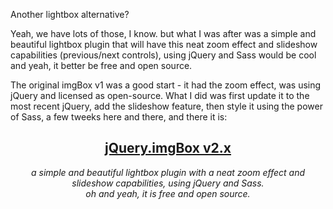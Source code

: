 Another lightbox alternative?

Yeah, we have lots of those, I know. but what I was after was a simple and beautiful lightbox plugin that will have this neat zoom effect and slideshow capabilities (previous/next controls), using jQuery and Sass would be cool and yeah, it better be free and open source.

The original imgBox v1 was a good start - it had the zoom effect, was using jQuery and licensed as open-source.
What I did was first update it to the most recent jQuery, add the slideshow feature, then style it using the power of Sass, a few tweeks here and there, and there it is:
<div align="center">
<h2><a href="http://tsi.github.com/jQuery.imgBox/">jQuery.imgBox v2.x</a></h2>
<em>a simple and beautiful lightbox plugin with a neat zoom effect and slideshow capabilities, using jQuery and Sass.</em><br>
<em>oh and yeah, it is free and open source.</em>
</div>
